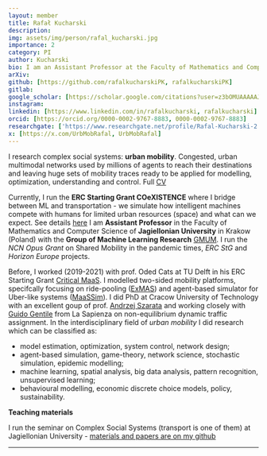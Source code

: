 ```yaml
---
layout: member
title: Rafał Kucharski
description: 
img: assets/img/person/rafal_kucharski.jpg
importance: 2
category: PI
author: Kucharski
bio: I am an Assistant Professor at the Faculty of Mathematics and Computer Science of Jagiellonian University in Krakow (Poland) with the Group of Machine Learning Research GMUM. I run the ERC Starting Grant COeXISTENCE where I bridge between ML and transportation - we simulate how intelligent machines compete with humans for limited urban resources (space) and what can we expect as well as the NCN Opus Grant on Shared Mobility in the pandemic times. I am also involved in Horizon Europe project, SUM.
arXiv:
github: [https://github.com/rafalkucharskiPK, rafalkucharskiPK]
gitlab:
google_scholar: [https://scholar.google.com/citations?user=z3bOMUAAAAAJ, google-scholar]
instagram:
linkedin: [https://www.linkedin.com/in/rafalkucharski, rafalkucharski]
orcid: [https://orcid.org/0000-0002-9767-8883, 0000-0002-9767-8883]
researchgate: ['https://www.researchgate.net/profile/Rafal-Kucharski-2', 'Rafal-Kucharski-2']
x: [https://x.com/UrbMobRafal, UrbMobRafal]
---
```


I research complex social systems: **urban mobility**. Congested, urban multimodal networks used by millions of agents to reach their destinations and leaving huge sets of mobility traces ready to be applied for modelling, optimization, understanding and control. Full [CV](/assets/pdf/cv_eng_2022.pdf)

Currently, I run the **ERC Starting Grant COeXISTENCE** where I bridge between ML and transportation - we simulate how intelligent machines compete with humans for limited urban resources (space) and what can we expect. See details [here](https://rafalkucharskipk.github.io/COeXISTENCE/)
I am **Assistant Professor** in the Faculty of Mathematics and Computer Science of **Jagiellonian University** in Krakow (Poland) with the **Group of Machine Learning Research** [GMUM](http://www.gmum.net). I run the *NCN Opus Grant* on Shared Mobility in the pandemic times, *ERC StG* and *Horizon Europe* projects.

Before, I worked (2019-2021) with prof. Oded Cats at TU Delft in his ERC Starting Grant [Critical MaaS](http://smartptlab.tudelft.nl/projects/criticalmaas). I modelled two-sided mobility platforms, specifcally focusing on ride-pooling ([ExMAS](https://github.com/RafalKucharskiPK/ExMAS)) and agent-based simulator for Uber-like systems ([MaaSSim](https://github.com/RafalKucharskiPK/MaaSSim)). I did PhD at Cracow University of Technology with an excellent goup of prof. [Andrzej Szarata](http://www.kst.pk.edu.pl/) and working closely with [Guido Gentile](https://www.dicea.uniroma1.it/users/guidogentileuniroma1it) from La Sapienza on non-equilibrium dynamic traffic assignment. In the interdisciplinary field of _urban mobility_ I did research which can be classified as: 
* model estimation, optimization, system control, network design;
* agent-based simulation, game-theory, network science, stochastic simulation, epidemic modelling;
* machine learning, spatial analysis, big data analysis, pattern recognition, unsupervised learning;
* behavioural modelling, economic discrete choice models, policy, sustainability.

**Teaching materials**

I run the seminar on Complex Social Systems (transport is one of them) at Jagiellonian University - [materials and papers are on my github](https://github.com/RafalKucharskiPK/ComplexSocialSystemsCourse/blob/main/Course.ipynb)

---
